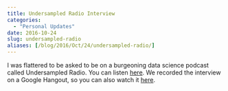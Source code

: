 ```yaml
---
title: Undersampled Radio Interview
categories:
  - "Personal Updates"
date: 2016-10-24
slug: undersampled-radio
aliases: [/blog/2016/Oct/24/undersampled-radio/]
---
```


I was flattered to be asked to be on a burgeoning data science podcast called Undersampled Radio. You can listen [here](http://undersampledrad.io/home/2016/10/intelligent-security). We recorded the interview on a Google Hangout, so you can also watch it [here](https://youtu.be/q4e_hBUd6zI).